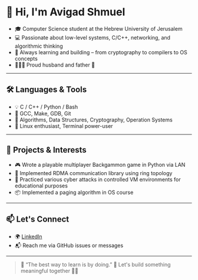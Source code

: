 # 👋 Hi, I'm Avigad Shmuel

* 🎓 Computer Science student at the Hebrew University of Jerusalem
* 💻 Passionate about low-level systems, C/C++, networking, and algorithmic thinking 
* 🚀 Always learning and building – from cryptography to compilers to OS concepts 
* 👨‍👩‍👦 Proud husband and father 💙

---

## 🛠️ Languages & Tools

* 💡 C / C++ / Python / Bash
* 🔧 GCC, Make, GDB, Git
* 🧠 Algorithms, Data Structures, Cryptography, Operation Systems
* 🐧 Linux enthusiast, Terminal power-user

---

## 📂 Projects & Interests

* 🎮 Wrote a playable multiplayer Backgammon game in Python via LAN
* 🔄 Implemented RDMA communication library using ring topology
* 🧪 Practiced various cyber attacks in controlled VM environments for educational purposes
* 📦 Implemented a paging algorithm in OS course

---

## 📫 Let's Connect

* 🌍 [LinkedIn](https://www.linkedin.com/in/avigad-shmuel-0a965a314/)
* 📬 Reach me via GitHub issues or messages

---

> 💬 “The best way to learn is by doing.”
> 🔧 Let's build something meaningful together 👨‍💻
